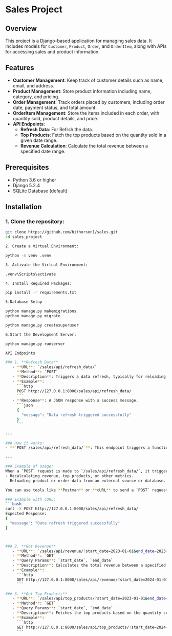 # Sales Project

## Overview
This project is a Django-based application for managing sales data. It includes models for `Customer`, `Product`, `Order`, and `OrderItem`, along with APIs for accessing sales and product information.

## Features
- **Customer Management**: Keep track of customer details such as name, email, and address.
- **Product Management**: Store product information including name, category, and pricing.
- **Order Management**: Track orders placed by customers, including order date, payment status, and total amount.
- **OrderItem Management**: Store the items included in each order, with quantity sold, product details, and price.
- **API Endpoints**:
  - **Refresh Data**: For Refrsh the data. 
  - **Top Products**: Fetch the top products based on the quantity sold in a given date range.
  - **Revenue Calculation**: Calculate the total revenue between a specified date range.

## Prerequisites
- Python 3.6 or higher
- Django 5.2.4
- SQLite Database (default)

## Installation

### 1. Clone the repository:
```bash
git clone https://github.com/bithorson1/sales.git
cd sales_project

2. Create a Virtual Environment:

python -m venv .venv

3. Activate the Virtual Environment:

.venv\Scripts\activate

4. Install Required Packages:

pip install -r requirements.txt

5.Database Setup

python manage.py makemigrations
python manage.py migrate

python manage.py createsuperuser

6.Start the Development Server:

python manage.py runserver

API Endpoints

### 1. **Refresh Data**
   - **URL**: `/sales/api/refresh_data/`
   - **Method**: `POST`
   - **Description**: Triggers a data refresh, typically for reloading or updating sales or product data.
   - **Example**:
     ```http
     POST http://127.0.0.1:8000/sales/api/refresh_data/
     ```
   - **Response**: A JSON response with a success message.
     ```json
     {
       "message": "Data refresh triggered successfully"
     }
     ```

---

### How it works:
- **`POST /sales/api/refresh_data/`**: This endpoint triggers a function (e.g., `refresh_data()`) that is usually responsible for updating or reloading sales data. It is useful if you need to perform data updates or recalculations based on changing external data or internal business logic.

---

### Example of Usage:
When a `POST` request is made to `/sales/api/refresh_data/`, it triggers the `refresh_data` function in your application, which could involve tasks such as:
- Recalculating revenue, top products, or other metrics.
- Reloading product or order data from an external source or database.

You can use tools like **Postman** or **cURL** to send a `POST` request to this endpoint.

### Example with cURL:
```bash
curl -X POST http://127.0.0.1:8000/sales/api/refresh_data/
Expected Response:
{
  "message": "Data refresh triggered successfully"
}



### 2. **Get Revenue**
   - **URL**: `/sales/api/revenue/?start_date=2023-01-01&end_date=2023-12-31`
   - **Method**: `GET`
   - **Query Params**: `start_date`, `end_date`
   - **Description**: Calculates the total revenue between a specified date range.
   - **Example**:
     ```http
     GET http://127.0.0.1:8000/sales/api/revenue/?start_date=2024-01-01&end_date=2024-12-31
     ```

### 3. **Get Top Products**
   - **URL**: `/sales/api/top_products/?start_date=2023-01-01&end_date=2023-12-31`
   - **Method**: `GET`
   - **Query Params**: `start_date`, `end_date`
   - **Description**: Fetches the top products based on the quantity sold between the specified dates.
   - **Example**:
     ```http
     GET http://127.0.0.1:8000/sales/api/top_products/?start_date=2024-01-01&end_date=2024-12-31
     ```
